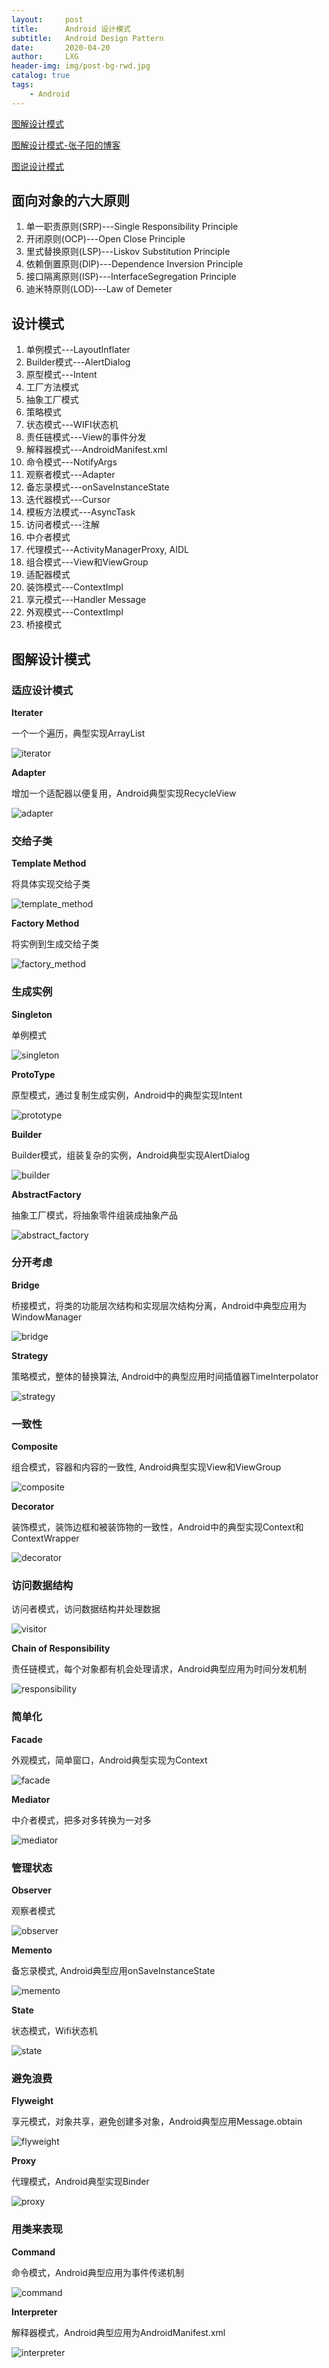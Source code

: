 ```yaml
---
layout:     post
title:      Android 设计模式
subtitle:   Android Design Pattern
date:       2020-04-20
author:     LXG
header-img: img/post-bg-rwd.jpg
catalog: true
tags:
    - Android
---
```


[图解设计模式](https://www.ituring.com.cn/book/1811)

[图解设计模式-张子阳的博客](http://www.tracefact.net/reading/067.html)

[图说设计模式](https://design-patterns.readthedocs.io/zh_CN/latest/index.html)

## 面向对象的六大原则

1. 单一职责原则(SRP)---Single Responsibility Principle
2. 开闭原则(OCP)---Open Close Principle
3. 里式替换原则(LSP)---Liskov Substitution Principle
4. 依赖倒置原则(DIP)---Dependence Inversion Principle
5. 接口隔离原则(ISP)---InterfaceSegregation Principle
6. 迪米特原则(LOD)---Law of Demeter

## 设计模式

1. 单例模式---LayoutInflater
2. Builder模式---AlertDialog
3. 原型模式---Intent
4. 工厂方法模式
5. 抽象工厂模式
6. 策略模式
7. 状态模式---WIFI状态机
8. 责任链模式---View的事件分发
9. 解释器模式---AndroidManifest.xml
10. 命令模式---NotifyArgs
11. 观察者模式---Adapter
12. 备忘录模式---onSaveInstanceState
13. 迭代器模式---Cursor
14. 模板方法模式---AsyncTask
15. 访问者模式---注解
16. 中介者模式
17. 代理模式---ActivityManagerProxy, AIDL
18. 组合模式---View和ViewGroup
19. 适配器模式
20. 装饰模式---ContextImpl
21. 享元模式---Handler Message
22. 外观模式---ContextImpl
23. 桥接模式

## 图解设计模式

### 适应设计模式

**Iterater**

一个一个遍历，典型实现ArrayList

![iterator](/images/design_pattern/iterator.png)

**Adapter**

增加一个适配器以便复用，Android典型实现RecycleView

![adapter](/images/design_pattern/adapter.png)

### 交给子类

**Template Method**

将具体实现交给子类

![template_method](/images/design_pattern/template_method.png)

**Factory Method**

将实例到生成交给子类

![factory_method](/images/design_pattern/factory_method.png)

### 生成实例

**Singleton**

单例模式

![singleton](/images/design_pattern/singleton.png)

**ProtoType**

原型模式，通过复制生成实例，Android中的典型实现Intent

![prototype](/images/design_pattern/prototype.png)

**Builder**

Builder模式，组装复杂的实例，Android典型实现AlertDialog

![builder](/images/design_pattern/builder.png)

**AbstractFactory**

抽象工厂模式，将抽象零件组装成抽象产品

![abstract_factory](/images/design_pattern/abstract_factory.png)

### 分开考虑

**Bridge**

桥接模式，将类的功能层次结构和实现层次结构分离，Android中典型应用为WindowManager

![bridge](/images/design_pattern/bridge.png)

**Strategy**

策略模式，整体的替换算法, Android中的典型应用时间插值器TimeInterpolator

![strategy](/images/design_pattern/strategy.png)

### 一致性

**Composite**

组合模式，容器和内容的一致性, Android典型实现View和ViewGroup

![composite](/images/design_pattern/composite.png)

**Decorator**

装饰模式，装饰边框和被装饰物的一致性，Android中的典型实现Context和ContextWrapper

![decorator](/images/design_pattern/decorator.png)

### 访问数据结构

访问者模式，访问数据结构并处理数据

![visitor](/images/design_pattern/visitor.png)

**Chain of Responsibility**

责任链模式，每个对象都有机会处理请求，Android典型应用为时间分发机制

![responsibility](/images/design_pattern/responsibility.png)

### 简单化

**Facade**

外观模式，简单窗口，Android典型实现为Context

![facade](/images/design_pattern/facade.png)

**Mediator**

中介者模式，把多对多转换为一对多

![mediator](/images/design_pattern/mediator.png)

### 管理状态

**Observer**

观察者模式

![observer](/images/design_pattern/observer.png)

**Memento**

备忘录模式, Android典型应用onSaveInstanceState

![memento](/images/design_pattern/memento.png)

**State**

状态模式，Wifi状态机

![state](/images/design_pattern/state.png)

### 避免浪费

**Flyweight**

享元模式，对象共享，避免创建多对象，Android典型应用Message.obtain

![flyweight](/images/design_pattern/flyweight.png)

**Proxy**

代理模式，Android典型实现Binder

![proxy](/images/design_pattern/proxy.png)

### 用类来表现

**Command**

命令模式，Android典型应用为事件传递机制

![command](/images/design_pattern/command.png)

**Interpreter**

解释器模式，Android典型应用为AndroidManifest.xml

![interpreter](/images/design_pattern/interpreter.png)









